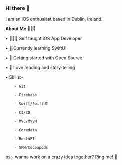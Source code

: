 ### Hi there 👋
I am an iOS enthusiast based in Dublin, Ireland. 


**About Me 🤷🏻‍♀️**

• 👩🏻‍💻 Self taught iOS App Developer

• 🌱 Currently learning SwiftUI

• 🔭 Getting started with Open Source

• 📖 Love reading and story-telling

• Skills:- 
    
        - Git
    
        - Firebase
    
        - Swift/SwiftUI
    
        - CI/CD
    
        - MVC/MVVM
    
        - Coredata
    
        - RestAPI
    
        - SPM/Cocoapods
    
ps:- wanna work on a crazy idea together? Ping me! 🙂
